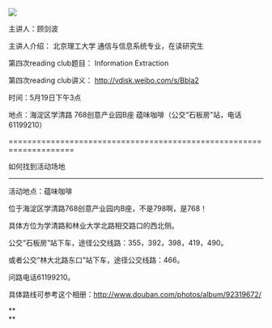 ![](http://www.swarmagents.cn/files/201303120030_clouds.png)

主讲人：顾剑波

主讲人介绍： 北京理工大学 通信与信息系统专业，在读研究生

第四次reading club题目： Information Extraction

第四次reading club讲义： http://vdisk.weibo.com/s/Bbla2

时间：5月19日下午3点

地点：海淀区学清路 768创意产业园B座 蕴味咖啡（公交“石板房”站，电话61199210）

====================================================================

如何找到活动场地

** **

活动地点：蕴味咖啡

位于海淀区学清路768创意产业园内B座，不是798啊，是768！

具体方位为学清路和林业大学北路相交路口的西北侧。

公交“石板房”站下车，途径公交线路：355，392，398，419，490。

或者公交“林大北路东口”站下车，途径公交线路：466。

问路电话61199210。

具体路线可参考这个相册：http://www.douban.com/photos/album/92319672/

**  
**  

